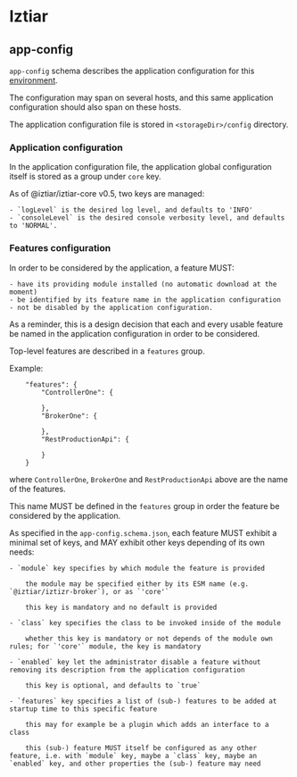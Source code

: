 # Iztiar

## app-config

`app-config` schema describes the application configuration for this [environment](../docs/Taxonomy.md).

The configuration may span on several hosts, and this same application configuration should also span on these hosts.

The application configuration file is stored in `<storageDir>/config` directory.

### Application configuration

In the application configuration file, the application global configuration itself is stored as a group under `core` key.

As of @iztiar/iztiar-core v0.5, two keys are managed:

    - `logLevel` is the desired log level, and defaults to 'INFO'
    - `consoleLevel` is the desired console verbosity level, and defaults to 'NORMAL'.

### Features configuration

In order to be considered by the application, a feature MUST:

    - have its providing module installed (no automatic download at the moment)
    - be identified by its feature name in the application configuration
    - not be disabled by the application configuration.

As a reminder, this is a design decision that each and every usable feature be named in the application configuration in order to be considered.

Top-level features are described in a `features` group.

Example:

```
    "features": {
        "ControllerOne": {

        },
        "BrokerOne": {

        },
        "RestProductionApi": {

        }
    }
```

where `ControllerOne`, `BrokerOne` and `RestProductionApi` above are the name of the features.

This name MUST be defined in the `features` group in order the feature be considered by the application.

As specified in the `app-config.schema.json`, each feature MUST exhibit a minimal set of keys, and MAY exhibit other keys depending of its own needs:

    - `module` key specifies by which module the feature is provided
    
        the module may be specified either by its ESM name (e.g. `@iztiar/iztizr-broker`), or as `'core'`

        this key is mandatory and no default is provided

    - `class` key specifies the class to be invoked inside of the module

        whether this key is mandatory or not depends of the module own rules; for `'core'` module, the key is mandatory

    - `enabled` key let the administrator disable a feature without removing its description from the application configuration

        this key is optional, and defaults to `true`

    - `features` key specifies a list of (sub-) features to be added at startup time to this specific feature

        this may for example be a plugin which adds an interface to a class

        this (sub-) feature MUST itself be configured as any other feature, i.e. with `module` key, maybe a `class` key, maybe an `enabled` key, and other properties the (sub-) feature may need
